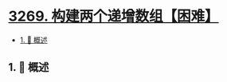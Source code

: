 # [3269. 构建两个递增数组【困难】](https://github.com/tnotesjs/TNotes.leetcode/tree/main/notes/3269.%20%E6%9E%84%E5%BB%BA%E4%B8%A4%E4%B8%AA%E9%80%92%E5%A2%9E%E6%95%B0%E7%BB%84%E3%80%90%E5%9B%B0%E9%9A%BE%E3%80%91)

<!-- region:toc -->

- [1. 📝 概述](#1--概述)

<!-- endregion:toc -->

## 1. 📝 概述

